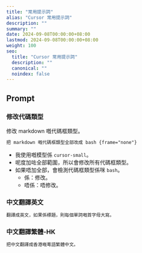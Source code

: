 ```yaml
---
title: "常用提示詞"
alias: "Cursor 常用提示詞"
description: ""
summary: ""
date: 2024-09-08T00:00:00+08:00
lastmod: 2024-09-08T00:00:00+08:00
weight: 100
seo:
  title: "Cursor 常用提示詞"
  description: ""
  canonical: ""
  noindex: false
---
```


## Prompt

### 修改代碼類型

修改 markdown 嘅代碼框類型。

```txt {frame="none"}
把 markdown 嘅代碼框類型全部改成 bash {frame="none"}
```

* 我使用嘅模型係 `cursor-small`。
* 呢度加咗全部範圍，所以會修改所有代碼框類型。
* 如果唔加全部，會檢測代碼框類型係咪 `bash`。
  * 係：修改。
  * 唔係：唔修改。

### 中文翻譯英文

```txt {frame="none"}
翻譯成英文，如果係標題，則每個單詞嘅首字母大寫。
```

### 中文翻譯繁體-HK

```txt {frame="none"}
把中文翻譯成香港嘅粵語繁體中文。
```

